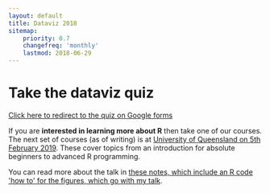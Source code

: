 ```yaml
---
layout: default
title: Dataviz 2018
sitemap:
    priority: 0.7
    changefreq: 'monthly'
    lastmod: 2018-06-29
---
```


# Take the dataviz quiz

[Click here to redirect to the quiz on Google forms](https://docs.google.com/forms/d/e/1FAIpQLSd5v5d15q8KO7VyfjRRrfGV1NadKVyLpyAdzqu2Fvreq40UXg/viewform)

If you are **interested in learning more about R** then take one of our courses. The next set of courses (as of writing) is at [University of Queensland on 5th February 2019](https://smp.uq.edu.au/event/session/5650). These cover topics from an introduction for absolute beginners to advanced R programming.  

You can read more about the talk in [these notes, which include an R code 'how to' for the figures, which go with my talk](/rstats/2018/07/04/dataviz2018_notes.html).
